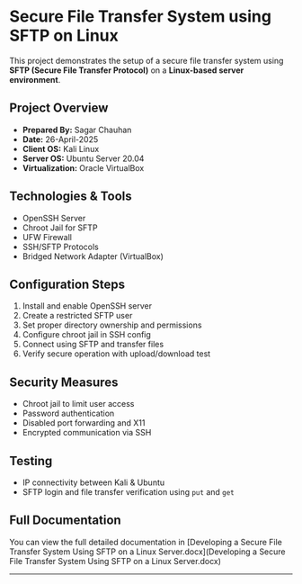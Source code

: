 # Secure File Transfer System using SFTP on Linux

This project demonstrates the setup of a secure file transfer system using **SFTP (Secure File Transfer Protocol)** on a **Linux-based server environment**.

## Project Overview

- **Prepared By:** Sagar Chauhan  
- **Date:** 26-April-2025  
- **Client OS:** Kali Linux  
- **Server OS:** Ubuntu Server 20.04  
- **Virtualization:** Oracle VirtualBox

## Technologies & Tools

- OpenSSH Server
- Chroot Jail for SFTP
- UFW Firewall
- SSH/SFTP Protocols
- Bridged Network Adapter (VirtualBox)

## Configuration Steps

1. Install and enable OpenSSH server
2. Create a restricted SFTP user
3. Set proper directory ownership and permissions
4. Configure chroot jail in SSH config
5. Connect using SFTP and transfer files
6. Verify secure operation with upload/download test

## Security Measures

- Chroot jail to limit user access
- Password authentication
- Disabled port forwarding and X11
- Encrypted communication via SSH

## Testing

- IP connectivity between Kali & Ubuntu
- SFTP login and file transfer verification using `put` and `get`

## Full Documentation

You can view the full detailed documentation in [Developing a Secure File Transfer System Using SFTP on a Linux Server.docx](Developing a Secure File Transfer System Using SFTP on a Linux Server.docx)

---
